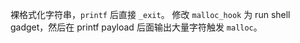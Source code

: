 裸格式化字符串，`printf` 后直接 `_exit`。
修改 `malloc_hook` 为 run shell gadget，然后在 printf payload 后面输出大量字符触发 `malloc`。

